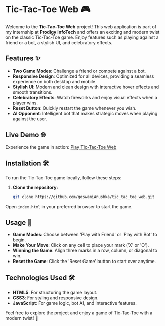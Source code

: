 # Tic-Tac-Toe Web 🎮

Welcome to the **Tic-Tac-Toe Web** project! This web application is part of my internship at **Prodigy InfoTech** and offers an exciting and modern twist on the classic Tic-Tac-Toe game. Enjoy features such as playing against a friend or a bot, a stylish UI, and celebratory effects.

## Features ✨

- **Two Game Modes**: Challenge a friend or compete against a bot.
- **Responsive Design**: Optimized for all devices, providing a seamless experience on both desktop and mobile.
- **Stylish UI**: Modern and clean design with interactive hover effects and smooth transitions.
- **Celebratory Effects**: Watch fireworks and enjoy visual effects when a player wins.
- **Reset Button**: Quickly restart the game whenever you wish.
- **AI Opponent**: Intelligent bot that makes strategic moves when playing against the user.

## Live Demo 🌐

Experience the game in action: [Play Tic-Tac-Toe Web](https://tictactoewonder1.netlify.app)

## Installation 🛠️

To run the Tic-Tac-Toe game locally, follow these steps:

1. **Clone the repository:**
   ```bash
   git clone https://github.com/goswamiAnushka/tic_tac_toe_web.git

Open `index.html` in your preferred browser to start the game.

## Usage 🚀
- **Game Modes**: Choose between 'Play with Friend' or 'Play with Bot' to begin.
- **Make Your Move**: Click on any cell to place your mark ('X' or 'O').
- **Winning the Game**: Align three marks in a row, column, or diagonal to win.
- **Reset the Game**: Click the 'Reset Game' button to start over anytime.

## Technologies Used 🛠️
- **HTML5**: For structuring the game layout.
- **CSS3**: For styling and responsive design.
- **JavaScript**: For game logic, bot AI, and interactive features.

Feel free to explore the project and enjoy a game of Tic-Tac-Toe with a modern twist! 🎉
